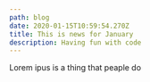 ```yaml
---
path: blog
date: 2020-01-15T10:59:54.270Z
title: This is news for January
description: Having fun with code
---
```

Lorem ipus is a thing that peaple do
